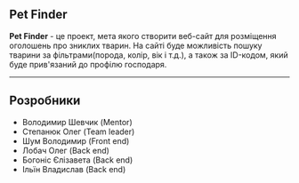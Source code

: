 <h2>Pet Finder</h2>
<p><b>Pet Finder</b> - це проект, мета якого створити веб-сайт для розміщення оголошень про зниклих тварин. На сайті буде можливість пошуку тварини за фільтрами(порода, колір, вік і т.д.), а також за ID-кодом, який буде прив'язаний до профілю господаря.</b></p>
<hr>
<h2>Розробники</h2>
<ul>
  <li>Володимир Шевчик (Mentor)</li>
  <li>Степанюк Олег (Team leader)</li>
  <li>Шум Володимир (Front end)</li>
  <li>Лобач Олег (Back end)</li>
  <li>Богоніс Єлізавета (Back end)</li>
  <li>Ільїн Владислав (Back end)</li>
</ul>
